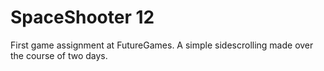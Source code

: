 # SpaceShooter 12

First game assignment at FutureGames.
A simple sidescrolling made over the course of two days.
 
